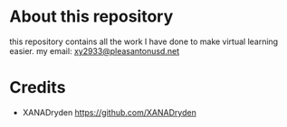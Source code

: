 # About this repository
this repository contains all the work I have done to make virtual learning easier. 
my email: xy2933@pleasantonusd.net

# Credits
* XANADryden https://github.com/XANADryden

